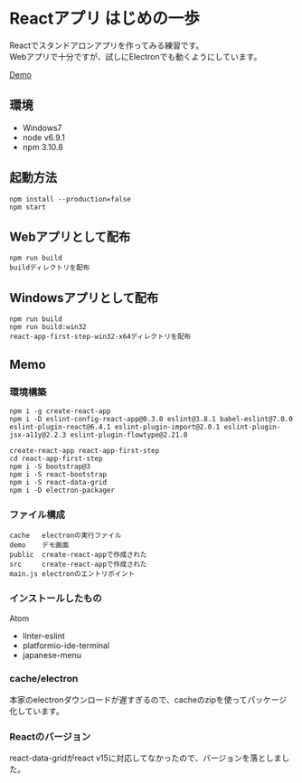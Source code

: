 # Reactアプリ はじめの一歩
Reactでスタンドアロンアプリを作ってみる練習です。  
Webアプリで十分ですが、試しにElectronでも動くようにしています。

[Demo](./demo/index.html)

## 環境
- Windows7
- node v6.9.1
- npm 3.10.8

## 起動方法
	npm install --production=false
	npm start

## Webアプリとして配布
	npm run build
	buildディレクトリを配布

## Windowsアプリとして配布
	npm run build
	npm run build:win32
	react-app-first-step-win32-x64ディレクトリを配布

## Memo
### 環境構築
	npm i -g create-react-app
	npm i -D eslint-config-react-app@0.3.0 eslint@3.8.1 babel-eslint@7.0.0 eslint-plugin-react@6.4.1 eslint-plugin-import@2.0.1 eslint-plugin-jsx-a11y@2.2.3 eslint-plugin-flowtype@2.21.0

	create-react-app react-app-first-step
	cd react-app-first-step
	npm i -S bootstrap@3
	npm i -S react-bootstrap
	npm i -S react-data-grid
	npm i -D electron-packager

### ファイル構成
	cache   electronの実行ファイル
	demo    デモ画面
	public  create-react-appで作成された
	src     create-react-appで作成された
	main.js electronのエントリポイント

### インストールしたもの
Atom
- linter-eslint
- platformio-ide-terminal
- japanese-menu

### cache/electron
本家のelectronダウンロードが遅すぎるので、cacheのzipを使ってパッケージ化しています。

### Reactのバージョン
react-data-gridがreact v15に対応してなかったので、バージョンを落としました。
